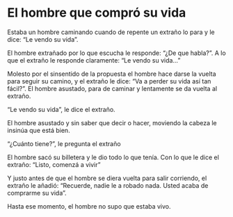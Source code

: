 # El hombre que compró su vida

Estaba un hombre caminando cuando de repente un extraño lo para y le dice: “Le vendo su vida”.

El hombre extrañado por lo que escucha le responde: “¿De que habla?”. A lo que el extraño le responde claramente: “Le vendo su vida…”

Molesto por el sinsentido de la propuesta el hombre hace darse la vuelta para seguir su camino, y el extraño le dice: “Va a perder su vida así tan fácil?”. El hombre asustado, para de caminar y lentamente se da vuelta al extraño.

“Le vendo su vida”, le dice el extraño.

El hombre asustado y sin saber que decir o hacer, moviendo la cabeza le insinúa que está bien.

“¿Cuánto tiene?”, le pregunta el extraño

El hombre sacó su billetera y le dio todo lo que tenía. Con lo que le dice el extraño: “Listo, comenzá a vivir”

Y justo antes de que el hombre se diera vuelta para salir corriendo, el extraño le añadió: “Recuerde, nadie le a robado nada. Usted acaba de comprarme su vida”.

Hasta ese momento, el hombre no supo que estaba vivo.